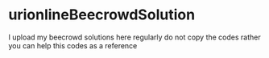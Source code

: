 # urionlineBeecrowdSolution 
I upload my beecrowd solutions here regularly do not copy the codes rather you can help this codes as a reference
